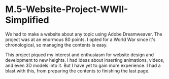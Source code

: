 # M.5-Website-Project-WWII-Simplified
We had to make a website about any topic using Adobe Dreamweaver. The project was at an enormous 80 points. I opted for a World War since it's chronological, so managing the contents is easy.

This project piqued my interest and enthusiasm for website design and development to new heights. I had ideas about inserting animations, videos, and even 3D models into it. But I have yet to gain more experience. I had a blast with this, from preparing the contents to finishing the last page.
